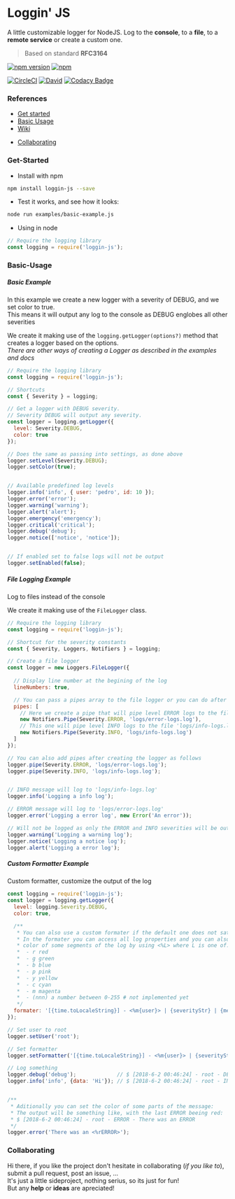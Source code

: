 # Loggin' JS
A little customizable logger for NodeJS. Log to the **console**, to a **file**, to a **remote service** or create a custom one.
> Based on standard **RFC3164**

[![npm version](https://badge.fury.io/js/loggin-js.svg)](https://badge.fury.io/js/loggin-js) [![npm](https://img.shields.io/npm/dm/loggin-js.svg?colorB=blue)](https://www.npmjs.com/package/loggin-js)

[![CircleCI](https://img.shields.io/circleci/project/github/nombrekeff/loggin-js.svg)](https://www.npmjs.com/package/loggin-js)
[![David](https://img.shields.io/david/nombrekeff/loggin-js.svg)](https://david-dm.org/nombrekeff/loggin-js?view=tree)
[![Codacy Badge](https://api.codacy.com/project/badge/Grade/2ffe3b2f71c74210987436b935c06720)](https://www.codacy.com/app/manoloedge96/loggin-js?utm_source=github.com&amp;utm_medium=referral&amp;utm_content=nombrekeff/loggin-js&amp;utm_campaign=Badge_Grade)

### References
* [Get started](https://github.com/nombrekeff/logging-js/wiki/Get-Started)
* [Basic Usage](https://github.com/nombrekeff/logging-js/wiki/Basic-Usage)
* [Wiki](https://nombrekeff.github.io/loggin-js/)
<!-- * [Loggers](https://github.com/nombrekeff/logging-js/wiki/Logger)
* [Notifiers](https://github.com/nombrekeff/logging-js/wiki/Notifier)
* [Severity](https://github.com/nombrekeff/logging-js/wiki/Severity)
* [Examples](https://github.com/nombrekeff/logging-js/wiki/Examples) -->
* [Collaborating](#Collaborating)


### Get-Started
* Install with npm
```bash
npm install loggin-js --save
```

* Test it works, and see how it looks:
```bash
node run examples/basic-example.js
```

* Using in node
```js
// Require the logging library
const logging = require('loggin-js');
```

### Basic-Usage
##### Basic Example
In this example we create a new logger with a severity of DEBUG, and we set color to true.  
This means it will output any log to the console as DEBUG englobes all other severities

We create it making use of the `logging.getLogger(options?)` method that creates a logger based on the options.  
_There are other ways of creating a Logger as described in the examples and docs_

```js
// Require the logging library
const logging = require('loggin-js');

// Shortcuts
const { Severity } = logging;

// Get a logger with DEBUG severity. 
// Severity DEBUG will output any severity.
const logger = logging.getLogger({
  level: Severity.DEBUG,
  color: true
});

// Does the same as passing into settings, as done above
logger.setLevel(Severity.DEBUG);
logger.setColor(true);


// Available predefined log levels
logger.info('info', { user: 'pedro', id: 10 });
logger.error('error');
logger.warning('warning');
logger.alert('alert');
logger.emergency('emergency');
logger.critical('critical');
logger.debug('debug');
logger.notice(['notice', 'notice']);


// If enabled set to false logs will not be output
logger.setEnabled(false);
```


##### File Logging Example
Log to files instead of the console

We create it making use of the `FileLogger` class.  
```js
// Require the logging library
const logging = require('loggin-js');

// Shortcut for the severity constants
const { Severity, Loggers, Notifiers } = logging;

// Create a file logger
const logger = new Loggers.FileLogger({
  
  // Display line number at the begining of the log 
  lineNumbers: true,

  // You can pass a pipes array to the file logger or you can do after instancing (showed below)
  pipes: [
    // Here we create a pipe that will pipe level ERROR logs to the file 'logs/error-logs.log'
    new Notifiers.Pipe(Severity.ERROR, 'logs/error-logs.log'),
    // This one will pipe level INFO logs to the file 'logs/info-logs.log'
    new Notifiers.Pipe(Severity.INFO, 'logs/info-logs.log')
  ]
});

// You can also add pipes after creating the logger as follows
logger.pipe(Severity.ERROR, 'logs/error-logs.log');
logger.pipe(Severity.INFO, 'logs/info-logs.log');


// INFO message will log to 'logs/info-logs.log'
logger.info('Logging a info log');

// ERROR message will log to 'logs/error-logs.log'
logger.error('Logging a error log', new Error('An error'));

// Will not be logged as only the ERROR and INFO severities will be output to their respective files
logger.warning('Logging a warning log');
logger.notice('Logging a notice log');
logger.alert('Logging a error log');
```

##### Custom Formatter Example
Custom formatter, customize the output of the log 
```js
const logging = require('loggin-js');
const logger = logging.getLogger({
  level: logging.Severity.DEBUG,
  color: true,

  /**
   * You can also use a custom formater if the default one does not satisfy your needs.
   * In the formater you can access all log properties and you can also set the 
   * color of some segments of the log by using <%L> where L is one of:
   *  - r red
   *  - g green
   *  - b blue
   *  - p pink
   *  - y yellow
   *  - c cyan
   *  - m magenta
   *  - (nnn) a number between 0-255 # not implemented yet
   */
  formater: '[{time.toLocaleString}] - <%m{user}> | {severityStr} | {message} - {JSON.stringify(data)}'
});

// Set user to root
logger.setUser('root');

// Set formatter
logger.setFormatter('[{time.toLocaleString}] - <%m{user}> | {severityStr} | {message} - {JSON.stringify(message)}');

// Log something
logger.debug('debug');             // $ [2018-6-2 00:46:24] - root - DEBUG - debug
logger.info('info', {data: 'Hi'}); // $ [2018-6-2 00:46:24] - root - INFO - info - {"data":"Hi"}


/**
 * Aditionally you can set the color of some parts of the message:
 * The output will be something like, with the last ERROR beeing red:
 * $ [2018-6-2 00:46:24] - root - ERROR - There was an ERROR 
 */
logger.error('There was an <%rERROR>'); 
```


### Collaborating
Hi there, if you like the project don't hesitate in collaborating (_if you like to_), submit a pull request, post an issue, ...   
It's just a little sideproject, nothing serius, so its just for fun!  
But any **help** or **ideas** are apreciated!
